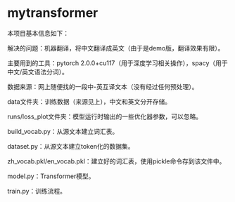 # mytransformer
本项目基本信息如下：

解决的问题：机器翻译，将中文翻译成英文（由于是demo版，翻译效果有限）。

主要用到的工具：pytorch 2.0.0+cu117（用于深度学习相关操作），spacy（用于中文/英文语法分词）。

数据来源：网上随便找的一段中-英互译文本（没有经过任何预处理）。

data文件夹：训练数据（来源见上），中文和英文分开存储。

runs/loss_plot文件夹：模型运行时输出的一些优化器参数，可以忽略。

build_vocab.py：从源文本建立词汇表。

dataset.py：从源文本建立token化的数据集。

zh_vocab.pkl/en_vocab.pkl：建立好的词汇表，使用pickle命令存到该文件中。

model.py：Transformer模型。

train.py：训练流程。
